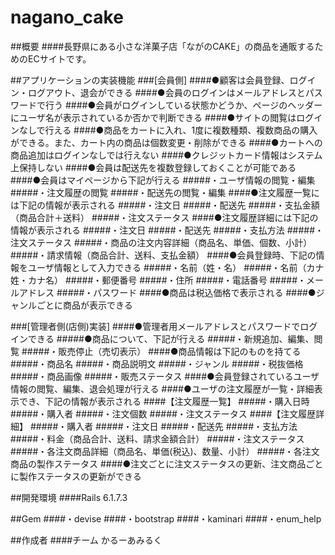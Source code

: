 # nagano_cake



##概要
####長野県にある小さな洋菓子店「ながのCAKE」の商品を通販するためのECサイトです。


##アプリケーションの実装機能
###[会員側]
####●顧客は会員登録、ログイン・ログアウト、退会ができる
####●会員のログインはメールアドレスとパスワードで行う
####●会員がログインしている状態かどうか、ページのヘッダーにユーザ名が表示されているか否かで判断できる
####●サイトの閲覧はログインなしで行える
####●商品をカートに入れ、1度に複数種類、複数商品の購入ができる。また、カート内の商品は個数変更・削除ができる
####●カートへの商品追加はログインなしでは行えない
####●クレジットカード情報はシステム上保持しない
####●会員は配送先を複数登録しておくことが可能である
####●会員はマイページから下記が行える
#####・ユーザ情報の閲覧・編集
#####・注文履歴の閲覧
#####・配送先の閲覧・編集
####●注文履歴一覧には下記の情報が表示される
#####・注文日
#####・配送先
#####・支払金額（商品合計＋送料）
#####・注文ステータス
####●注文履歴詳細には下記の情報が表示される
#####・注文日
#####・配送先
#####・支払方法
#####・注文ステータス
#####・商品の注文内容詳細（商品名、単価、個数、小計）
#####・請求情報（商品合計、送料、支払金額）
####●会員登録時、下記の情報をユーザ情報として入力できる
#####・名前（姓・名）
#####・名前（カナ姓・カナ名）
#####・郵便番号
#####・住所
#####・電話番号
#####・メールアドレス
#####・パスワード
####●商品は税込価格で表示される
####●ジャンルごとに商品が表示できる


###[管理者側(店側)実装]
####●管理者用メールアドレスとパスワードでログインできる
#####●商品について、下記が行える
#####・新規追加、編集、閲覧
#####・販売停止（売切表示）
####●商品情報は下記のものを持てる
#####・商品名
#####・商品説明文
#####・ジャンル
#####・税抜価格
#####・商品画像
#####・販売ステータス
####●会員登録されているユーザ情報の閲覧、編集、退会処理が行える
####●ユーザの注文履歴が一覧・詳細表示でき、下記の情報が表示される
####【注文履歴一覧】
#####・購入日時
#####・購入者
#####・注文個数
#####・注文ステータス
####【注文履歴詳細】
#####・購入者
#####・注文日
#####・配送先
#####・支払方法
#####・料金（商品合計、送料、請求金額合計）
#####・注文ステータス
#####・各注文商品詳細（商品名、単価(税込)、数量、小計）
#####・各注文商品の製作ステータス
####●注文ごとに注文ステータスの更新、注文商品ごとに製作ステータスの更新ができる


##開発環境
####Rails 6.1.7.3


##Gem
####・devise
####・bootstrap
####・kaminari
####・enum_help


##作成者
####チーム かるーあみるく


